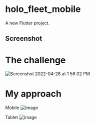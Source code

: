 # holo_fleet_mobile

A new Flutter project.

## Screenshot

# The challenge

![Screenshot 2022-04-28 at 1 56 02 PM](https://user-images.githubusercontent.com/42675180/166661474-1bd41f5a-c72e-44ca-b6d2-54c798073446.png)


# My approach
Mobile
![image](https://user-images.githubusercontent.com/42675180/166661235-4ba8cf9f-5217-432b-991d-d6728f6f328f.png)

Tablet
![image](https://user-images.githubusercontent.com/42675180/166661324-2a9b0b1a-2efa-4990-97b4-8ec7980d5e77.png)


